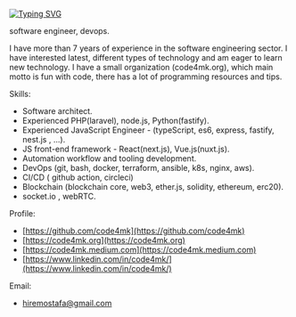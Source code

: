 [![Typing SVG](https://readme-typing-svg.herokuapp.com?lines=code+artist+%2C+devops;software+engineer)](https://git.io/typing-svg)

software engineer, devops.


I have more than 7 years of experience in the software engineering sector. I have interested latest, different types of technology and am eager to learn new technology. I have a small organization (code4mk.org), which main motto is fun with code, there has a lot of programming resources and tips.

Skills:
- Software architect.
- Experienced PHP(laravel), node.js, Python(fastify).
- Experienced JavaScript Engineer - (typeScript, es6, express, fastify, nest.js , ...).
- JS front-end framework - React(next.js), Vue.js(nuxt.js).
- Automation workflow and tooling development.
- DevOps (git, bash, docker, terraform, ansible, k8s, nginx, aws).
- CI/CD ( github action, circleci)
- Blockchain (blockchain core, web3, ether.js, solidity, ethereum, erc20).
- socket.io , webRTC. 


Profile:
- [https://github.com/code4mk](https://github.com/code4mk)
- [https://code4mk.org](https://code4mk.org)
- [https://code4mk.medium.com](https://code4mk.medium.com)
- [https://www.linkedin.com/in/code4mk/](https://www.linkedin.com/in/code4mk/)

Email:
- hiremostafa@gmail.com
